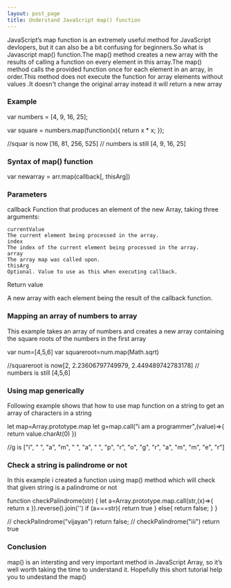 ```yaml
---
layout: post_page
title: Understand JavaScript map() function
---
```


JavaScript’s map function is an extremely useful method for JavaScript devlopers, but it can also be a bit confusing for beginners.So what is Javascript map() function.The map() method creates a new array with the results of calling a  function on every element in this array.The map() method calls the provided function once for each element in an array, in order.This method does not execute the function for array elements without values .It doesn't change the original array instead it will return a new array

<h3>Example</h3>

<div class='code'>
var numbers = [4, 9, 16, 25];

var square = numbers.map(function(x){
   return x * x;
});

//squar is now [16, 81, 256, 525]
// numbers is still [4, 9, 16, 25]
</div>


<h3>Syntax of map() function</h3>

 var newarray = arr.map(callback[, thisArg])

 <h3>Parameters</h3>

callback
Function that produces an element of the new Array, taking three arguments:
 
	currentValue
	The current element being processed in the array.
	index
	The index of the current element being processed in the array.
	array
	The array map was called upon.
	thisArg
	Optional. Value to use as this when executing callback.
Return value

A new array with each element being the result of the callback function.


<h3>Mapping an array of numbers to array</h3>
<p>This example takes an array of numbers and creates a new array containing the square roots of the numbers in the first array</p>
<div class='code'>
var num=[4,5,6]
var squareroot=num.map(Math.sqrt)

//squareroot is now[2, 2.23606797749979, 2.449489742783178]
// numbers is still [4,5,6]
</div>

<h3>Using map generically</h3>

<p>Following example shows that how to use map function on a string to get an array of   characters in a string</p>

<div class='code'>
let map=Array.prototype.map
let g=map.call("i am a programmer",(value)=>{
return value.charAt(0)
})

//g is ["i", " ", "a", "m", " ", "a", " ", "p", "r", "o", "g", "r", "a", "m", "m", "e", "r"]

</div>

<h3>Check a string is palindrome or not</h3>

<p>In this example i created a function using map() method which will check that given string is a palindrome or not</p>

 <div class='code'>

function checkPalindrome(str)
{
let a=Array.prototype.map.call(str,(x)=>{
return x
}).reverse().join('')
if (a===str){
return true
} else{
return false;
}
}

// checkPalindrome("vijayan") return false;
// checkPalindrome("iii") return true

 </div>

 <h3>Conclusion</h3>

 map() is an intersting and very important method in JavaScript Array, so it’s well worth taking the time to understand it. Hopefully this short tutorial help you to undestand the map()
